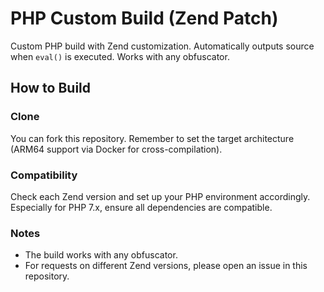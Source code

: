 # PHP Custom Build (Zend Patch)

Custom PHP build with Zend customization.
Automatically outputs source when `eval()` is executed.
Works with any obfuscator.

## How to Build

### Clone
You can fork this repository. 
Remember to set the target architecture (ARM64 support via Docker for cross-compilation).

### Compatibility
Check each Zend version and set up your PHP environment accordingly. Especially for PHP 7.x, ensure all dependencies are compatible.

### Notes
- The build works with any obfuscator.
- For requests on different Zend versions, please open an issue in this repository.